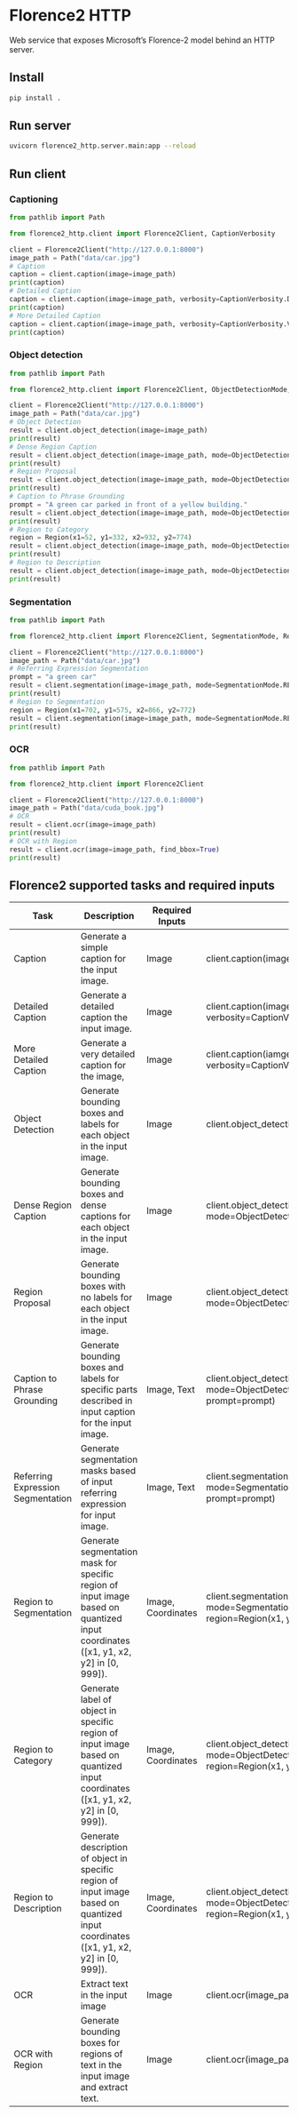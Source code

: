 # Florence2 HTTP

 Web service that exposes Microsoft’s Florence-2 model behind an HTTP server.

## Install 
```bash
pip install .
```

## Run server 

```bash
uvicorn florence2_http.server.main:app --reload
```

## Run client 

### Captioning 

```python
from pathlib import Path

from florence2_http.client import Florence2Client, CaptionVerbosity

client = Florence2Client("http://127.0.0.1:8000")
image_path = Path("data/car.jpg")
# Caption
caption = client.caption(image=image_path)
print(caption)
# Detailed Caption
caption = client.caption(image=image_path, verbosity=CaptionVerbosity.DETAILED)
print(caption)
# More Detailed Caption
caption = client.caption(image=image_path, verbosity=CaptionVerbosity.VERY_DETAILED)
print(caption)
```

### Object detection 
```python
from pathlib import Path

from florence2_http.client import Florence2Client, ObjectDetectionMode, Region

client = Florence2Client("http://127.0.0.1:8000")
image_path = Path("data/car.jpg")
# Object Detection 
result = client.object_detection(image=image_path)
print(result)
# Dense Region Caption
result = client.object_detection(image=image_path, mode=ObjectDetectionMode.DENSE_CAPTION)
print(result)
# Region Proposal
result = client.object_detection(image=image_path, mode=ObjectDetectionMode.REGION_PROPOSAL)
print(result)
# Caption to Phrase Grounding
prompt = "A green car parked in front of a yellow building."
result = client.object_detection(image=image_path, mode=ObjectDetectionMode.CAPTION_GROUNDING, prompt=prompt)
print(result)
# Region to Category
region = Region(x1=52, y1=332, x2=932, y2=774)
result = client.object_detection(image=image_path, mode=ObjectDetectionMode.REGION_CATEGORY, region=region)
print(result)
# Region to Description
result = client.object_detection(image=image_path, mode=ObjectDetectionMode.REGION_DESCRIPTION, region=region)
print(result)
```

### Segmentation 
```python
from pathlib import Path

from florence2_http.client import Florence2Client, SegmentationMode, Region

client = Florence2Client("http://127.0.0.1:8000")
image_path = Path("data/car.jpg")
# Referring Expression Segmentation
prompt = "a green car"
result = client.segmentation(image=image_path, mode=SegmentationMode.REFERRING_EXPRESSION, prompt=prompt)
print(result)
# Region to Segmentation
region = Region(x1=702, y1=575, x2=866, y2=772)
result = client.segmentation(image=image_path, mode=SegmentationMode.REGION, region=region)
print(result)
```

### OCR
```python
from pathlib import Path

from florence2_http.client import Florence2Client

client = Florence2Client("http://127.0.0.1:8000")
image_path = Path("data/cuda_book.jpg")
# OCR
result = client.ocr(image=image_path)
print(result)
# OCR with Region
result = client.ocr(image=image_path, find_bbox=True)
print(result)
```

## Florence2 supported tasks and required inputs 

| Task                            | Description                                                                                                                                                            | Required Inputs                          | API Usage              |
|---------------------------------|------------------------------------------------------------------------------------------------------------------------------------------------------------------------|------------------------------------------|------------------------|
| Caption                         | Generate a simple caption for the input image.                                                                                                                         | Image                                    | client.caption(image_path)           |
| Detailed Caption                | Generate a detailed caption the input image.                                                                                                                           | Image                                    | client.caption(image_path, verbosity=CaptionVerbosity.DETAILED)   |
| More Detailed Caption           | Generate a very detailed caption for the image,                                                                                                                        | Image                                    | client.caption(iamge_path, verbosity=CaptionVerbosity.VERY_DETAILED)|
| Object Detection            | Generate bounding boxes and labels for each object in the input image.                                                                                                 | Image                                    | client.object_detection(image_path)                |
| Dense Region Caption            | Generate bounding boxes and dense captions for each object in the input image.                                                                                         | Image                                    | client.object_detection(image_path, mode=ObjectDetectionMode.DENSE_CAPTION) |
| Region Proposal                 | Generate bounding boxes with no labels for each object in the input image.                                                                                             | Image                                    | client.object_detection(image_path, mode=ObjectDetectionMode.REGION_PROPOSAL)    |
| Caption to Phrase Grounding     | Generate bounding boxes and labels for specific parts described in input caption for the input image.                                                                  | Image, Text                              | client.object_detection(image_path, mode=ObjectDetectionMode.CAPTION_GROUNDING, prompt=prompt)|
| Referring Expression Segmentation | Generate segmentation masks based of input referring expression for input image.                                                                                     | Image, Text                              | client.segmentation(image_path, mode=SegmentationMode.REFERRING_EXPRESSION, prompt=prompt)|
| Region to Segmentation          | Generate segmentation mask for specific region of input image based on quantized input coordinates ([x1, y1, x2, y2] in [0, 999]).                                     | Image, Coordinates                       | client.segmentation(image_path, mode=SegmentationMode.REGION, region=Region(x1, y1, x2, y2)) |
| Region to Category              | Generate label of object in specific region of input image based on quantized input coordinates ([x1, y1, x2, y2] in [0, 999]).                                        | Image, Coordinates                       | client.object_detection(image_path, mode=ObjectDetectionMode.REGION_CATEGORY, region=Region(x1, y1, x2, y2))  |
| Region to Description           | Generate description of object in specific region of input image based on quantized input coordinates ([x1, y1, x2, y2] in [0, 999]).                                  | Image, Coordinates                       | client.object_detection(image_path, mode=ObjectDetectionMode.REGION_DESCRIPTION, region=Region(x1, y1, x2, y2))|
| OCR                             | Extract text in the input image                                                                                                                                        | Image                                    | client.ocr(image_path)                |
| OCR with Region                 | Generate bounding boxes for regions of text in the input image and extract text.                                                                                       | Image                                    | client.ocr(image_path, find_bbox=True)    |


